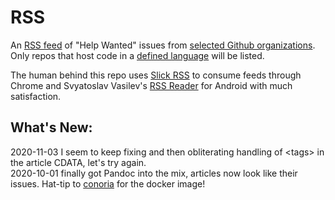 # RSS

An [RSS feed](https://botonomi.github.io/RSS/feed.xml) of "Help Wanted" issues from [selected Github organizations](.github/workflows/RSS.yml#L25). 
Only repos that host code in a [defined language](.github/workflows/RSS.yml#L26) will be listed.

The human behind this repo uses [Slick RSS](https://github.com/hecktarzuli/slick-rss) to consume feeds through Chrome and Svyatoslav Vasilev's [RSS Reader](https://play.google.com/store/apps/details?id=com.madsvyat.simplerssreader&hl=en_US) for Android with much satisfaction.


## What's New:

2020-11-03 I seem to keep fixing and then obliterating handling of &lt;tags&gt; in the article CDATA, let's try again.  
2020-10-01 finally got Pandoc into the mix, articles now look like their issues. Hat-tip to [conoria](https://hub.docker.com/u/conoria) for the docker image!
